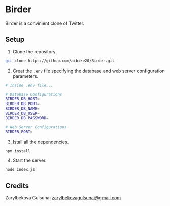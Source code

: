 Birder
======

Birder is a convinient clone of Twitter.

## Setup

1. Clone the repository.

```bash
git clone https://github.com/aibike20/Birder.git
```

2. Creat the `.env` file specifying the database 
   and web server configuration parameters.

```bash
# Inside .env file...

# Database Configurations
BIRDER_DB_HOST=
BIRDER_DB_PORT=
BIRDER_DB_NAME=
BIRDER_DB_USER=
BIRDER_DB_PASSWORD=

# Web Server Configurations
BIRDER_PORT=
```


3. Istall all the dependencies.

```bash
npm install
```

4. Start the server.

```bash
node index.js
```

## Credits

Zarylbekova Gulsunai <zarylbekovagulsunai@gmail.com>